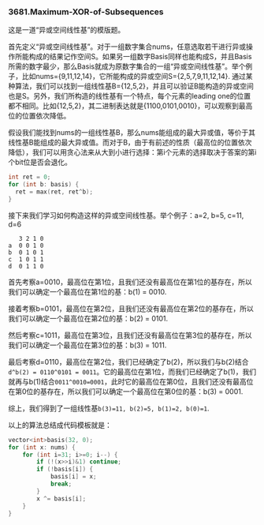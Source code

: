 ### 3681.Maximum-XOR-of-Subsequences

这是一道“异或空间线性基”的模版题。

首先定义“异或空间线性基”。对于一组数字集合nums，任意选取若干进行异或操作所能构成的结果记作空间S。如果另一组数字Basis同样也能构成S，并且Basis所需的数字最少，那么Basis就成为原数字集合的一组“异或空间线性基”。举个例子，比如nums={9,11,12,14}，它所能构成的异或空间S={2,5,7,9,11,12,14}. 通过某种算法，我们可以找到一组线性基B={12,5,2}，并且可以验证B能构造的异或空间也是S。另外，我们所构造的线性基有一个特点，每个元素的leading one的位置都不相同。比如{12,5,2}，其二进制表达就是{1100,0101,0010}，可以观察到最高位的位置依次降低。

假设我们能找到nums的一组线性基B，那么nums能组成的最大异或值，等价于其线性基B能组成的最大异或值。而对于B，由于有前述的性质（最高位的位置依次降低），我们可以用贪心法来从大到小进行选择：第i个元素的选择取决于答案的第i个bit位是否会退化。
```cpp
int ret = 0;
for (int b: basis) {
  ret = max(ret, ret^b);
}
```

接下来我们学习如何构造这样的异或空间线性基。举个例子：a=2, b=5, c=11, d=6
```
   3 2 1 0
a  0 0 1 0
b  0 1 0 1
c  1 0 1 1
d  0 1 1 0
```
首先考察a=0010，最高位在第1位，且我们还没有最高位在第1位的基存在，所以我们可以确定一个最高位在第1位的基：b(1) = 0010.

接着考察b=0101，最高位在第2位，且我们还没有最高位在第2位的基存在，所以我们可以确定一个最高位在第2位的基：b(2) = 0101.

然后考察c=1011，最高位在第3位，且我们还没有最高位在第3位的基存在，所以我们可以确定一个最高位在第3位的基：b(3) = 1011.

最后考察d=0110，最高位在第2位，我们已经确定了b(2)，所以我们与b(2)结合`d^b(2) = 0110^0101 = 0011`。它的最高位在第1位，而我们已经确定了b(1)，我们就再与b(1)结合`0011^0010=0001`，此时它的最高位在第0位，且我们还没有最高位在第0位的基存在，所以我们可以确定一个最高位在第0位的基：b(3) = 0001.

综上，我们得到了一组线性基`b(3)=11, b(2)=5, b(1)=2, b(0)=1`.

以上的算法总结成代码模板就是：
```cpp
vector<int>basis(32, 0);
for (int x: nums) {
    for (int i=31; i>=0; i--) {
        if (!(x>>i)&1) continue;
        if (!basis[i]) {
            basis[i] = x;
            break;
        }
        x ^= basis[i];
    }
}
```




